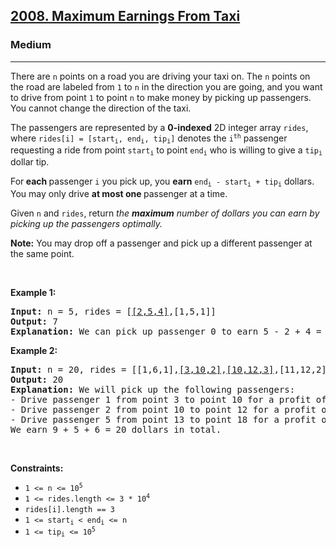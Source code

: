 <h2><a href="https://leetcode.com/problems/maximum-earnings-from-taxi/">2008. Maximum Earnings From Taxi</a></h2><h3>Medium</h3><hr><div style="user-select: auto;"><p style="user-select: auto;">There are <code style="user-select: auto;">n</code> points on a road you are driving your taxi on. The <code style="user-select: auto;">n</code> points on the road are labeled from <code style="user-select: auto;">1</code> to <code style="user-select: auto;">n</code> in the direction you are going, and you want to drive from point <code style="user-select: auto;">1</code> to point <code style="user-select: auto;">n</code> to make money by picking up passengers. You cannot change the direction of the taxi.</p>

<p style="user-select: auto;">The passengers are represented by a <strong style="user-select: auto;">0-indexed</strong> 2D integer array <code style="user-select: auto;">rides</code>, where <code style="user-select: auto;">rides[i] = [start<sub style="user-select: auto;">i</sub>, end<sub style="user-select: auto;">i</sub>, tip<sub style="user-select: auto;">i</sub>]</code> denotes the <code style="user-select: auto;">i<sup style="user-select: auto;">th</sup></code> passenger requesting a ride from point <code style="user-select: auto;">start<sub style="user-select: auto;">i</sub></code> to point <code style="user-select: auto;">end<sub style="user-select: auto;">i</sub></code> who is willing to give a <code style="user-select: auto;">tip<sub style="user-select: auto;">i</sub></code> dollar tip.</p>

<p style="user-select: auto;">For<strong style="user-select: auto;"> each </strong>passenger <code style="user-select: auto;">i</code> you pick up, you <strong style="user-select: auto;">earn</strong> <code style="user-select: auto;">end<sub style="user-select: auto;">i</sub> - start<sub style="user-select: auto;">i</sub> + tip<sub style="user-select: auto;">i</sub></code> dollars. You may only drive <b style="user-select: auto;">at most one </b>passenger at a time.</p>

<p style="user-select: auto;">Given <code style="user-select: auto;">n</code> and <code style="user-select: auto;">rides</code>, return <em style="user-select: auto;">the <strong style="user-select: auto;">maximum</strong> number of dollars you can earn by picking up the passengers optimally.</em></p>

<p style="user-select: auto;"><strong style="user-select: auto;">Note:</strong> You may drop off a passenger and pick up a different passenger at the same point.</p>

<p style="user-select: auto;">&nbsp;</p>
<p style="user-select: auto;"><strong style="user-select: auto;">Example 1:</strong></p>

<pre style="user-select: auto;"><strong style="user-select: auto;">Input:</strong> n = 5, rides = [<u style="user-select: auto;">[2,5,4]</u>,[1,5,1]]
<strong style="user-select: auto;">Output:</strong> 7
<strong style="user-select: auto;">Explanation:</strong> We can pick up passenger 0 to earn 5 - 2 + 4 = 7 dollars.
</pre>

<p style="user-select: auto;"><strong style="user-select: auto;">Example 2:</strong></p>

<pre style="user-select: auto;"><strong style="user-select: auto;">Input:</strong> n = 20, rides = [[1,6,1],<u style="user-select: auto;">[3,10,2]</u>,<u style="user-select: auto;">[10,12,3]</u>,[11,12,2],[12,15,2],<u style="user-select: auto;">[13,18,1]</u>]
<strong style="user-select: auto;">Output:</strong> 20
<strong style="user-select: auto;">Explanation:</strong> We will pick up the following passengers:
- Drive passenger 1 from point 3 to point 10 for a profit of 10 - 3 + 2 = 9 dollars.
- Drive passenger 2 from point 10 to point 12 for a profit of 12 - 10 + 3 = 5 dollars.
- Drive passenger 5 from point 13 to point 18 for a profit of 18 - 13 + 1 = 6 dollars.
We earn 9 + 5 + 6 = 20 dollars in total.</pre>

<p style="user-select: auto;">&nbsp;</p>
<p style="user-select: auto;"><strong style="user-select: auto;">Constraints:</strong></p>

<ul style="user-select: auto;">
	<li style="user-select: auto;"><code style="user-select: auto;">1 &lt;= n &lt;= 10<sup style="user-select: auto;">5</sup></code></li>
	<li style="user-select: auto;"><code style="user-select: auto;">1 &lt;= rides.length &lt;= 3 * 10<sup style="user-select: auto;">4</sup></code></li>
	<li style="user-select: auto;"><code style="user-select: auto;">rides[i].length == 3</code></li>
	<li style="user-select: auto;"><code style="user-select: auto;">1 &lt;= start<sub style="user-select: auto;">i</sub> &lt; end<sub style="user-select: auto;">i</sub> &lt;= n</code></li>
	<li style="user-select: auto;"><code style="user-select: auto;">1 &lt;= tip<sub style="user-select: auto;">i</sub> &lt;= 10<sup style="user-select: auto;">5</sup></code></li>
</ul>
</div>
